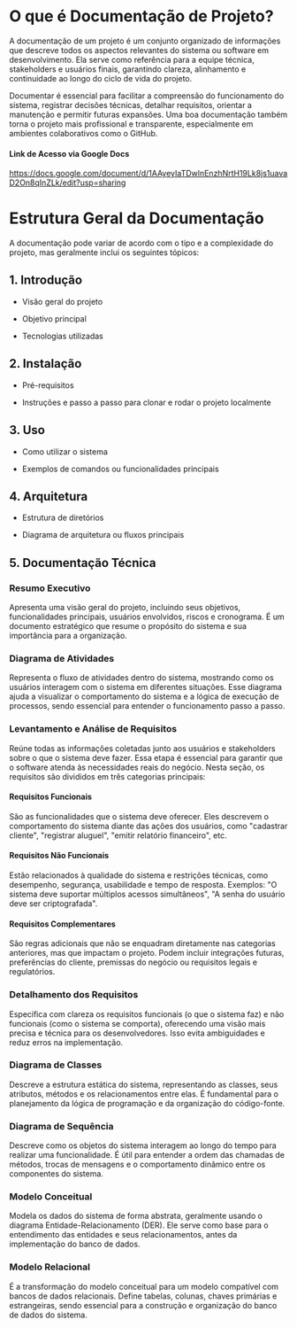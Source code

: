 # O que é Documentação de Projeto?
A documentação de um projeto é um conjunto organizado de informações que descreve todos os aspectos relevantes do sistema ou software em desenvolvimento. Ela serve como referência para a equipe técnica, stakeholders e usuários finais, garantindo clareza, alinhamento e continuidade ao longo do ciclo de vida do projeto.

Documentar é essencial para facilitar a compreensão do funcionamento do sistema, registrar decisões técnicas, detalhar requisitos, orientar a manutenção e permitir futuras expansões. Uma boa documentação também torna o projeto mais profissional e transparente, especialmente em ambientes colaborativos como o GitHub.

#### Link de Acesso via Google Docs
https://docs.google.com/document/d/1AAyeyIaTDwlnEnzhNrtH19Lk8js1uavaD2On8qInZLk/edit?usp=sharing

# Estrutura Geral da Documentação
A documentação pode variar de acordo com o tipo e a complexidade do projeto, mas geralmente inclui os seguintes tópicos:

## 1. Introdução
* Visão geral do projeto

* Objetivo principal

* Tecnologias utilizadas

## 2. Instalação
* Pré-requisitos

* Instruções e passo a passo para clonar e rodar o projeto localmente

## 3. Uso
* Como utilizar o sistema

* Exemplos de comandos ou funcionalidades principais

## 4. Arquitetura
* Estrutura de diretórios

* Diagrama de arquitetura ou fluxos principais

## 5. Documentação Técnica
### Resumo Executivo
Apresenta uma visão geral do projeto, incluindo seus objetivos, funcionalidades principais, usuários envolvidos, riscos e cronograma. É um documento estratégico que resume o propósito do sistema e sua importância para a organização.

### Diagrama de Atividades
Representa o fluxo de atividades dentro do sistema, mostrando como os usuários interagem com o sistema em diferentes situações. Esse diagrama ajuda a visualizar o comportamento do sistema e a lógica de execução de processos, sendo essencial para entender o funcionamento passo a passo.

### Levantamento e Análise de Requisitos
Reúne todas as informações coletadas junto aos usuários e stakeholders sobre o que o sistema deve fazer. Essa etapa é essencial para garantir que o software atenda às necessidades reais do negócio.
Nesta seção, os requisitos são divididos em três categorias principais:

#### Requisitos Funcionais
São as funcionalidades que o sistema deve oferecer. Eles descrevem o comportamento do sistema diante das ações dos usuários, como "cadastrar cliente", "registrar aluguel", "emitir relatório financeiro", etc.

#### Requisitos Não Funcionais
Estão relacionados à qualidade do sistema e restrições técnicas, como desempenho, segurança, usabilidade e tempo de resposta. Exemplos: "O sistema deve suportar múltiplos acessos simultâneos", "A senha do usuário deve ser criptografada".

#### Requisitos Complementares
São regras adicionais que não se enquadram diretamente nas categorias anteriores, mas que impactam o projeto. Podem incluir integrações futuras, preferências do cliente, premissas do negócio ou requisitos legais e regulatórios.

### Detalhamento dos Requisitos
Especifica com clareza os requisitos funcionais (o que o sistema faz) e não funcionais (como o sistema se comporta), oferecendo uma visão mais precisa e técnica para os desenvolvedores. Isso evita ambiguidades e reduz erros na implementação.

### Diagrama de Classes
Descreve a estrutura estática do sistema, representando as classes, seus atributos, métodos e os relacionamentos entre elas. É fundamental para o planejamento da lógica de programação e da organização do código-fonte.

### Diagrama de Sequência
Descreve como os objetos do sistema interagem ao longo do tempo para realizar uma funcionalidade. É útil para entender a ordem das chamadas de métodos, trocas de mensagens e o comportamento dinâmico entre os componentes do sistema.

### Modelo Conceitual
Modela os dados do sistema de forma abstrata, geralmente usando o diagrama Entidade-Relacionamento (DER). Ele serve como base para o entendimento das entidades e seus relacionamentos, antes da implementação do banco de dados.

### Modelo Relacional
É a transformação do modelo conceitual para um modelo compatível com bancos de dados relacionais. Define tabelas, colunas, chaves primárias e estrangeiras, sendo essencial para a construção e organização do banco de dados do sistema.
